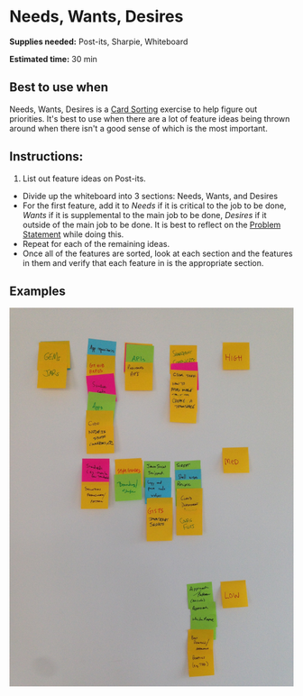# Needs, Wants, Desires

**Supplies needed:** Post-its, Sharpie, Whiteboard

**Estimated time:** 30 min

## Best to use when

Needs, Wants, Desires is a [Card Sorting](card-sorting.md)
exercise to help figure out priorities.
It's best to use when there are a lot of feature ideas
being thrown around when there isn't a good sense of which is the most
important.

## Instructions:

1. List out feature ideas on Post-its.
* Divide up the whiteboard into 3 sections: Needs, Wants, and Desires
* For the first feature, 
add it to *Needs* if it is critical to the job to be done,
*Wants* if it is supplemental to the main job to be done,
*Desires* if it outside of the main job to be done.
It is best to reflect on the [Problem Statement](problem-statement.md)
while doing this.
* Repeat for each of the remaining ideas.
* Once all of the features are sorted, 
look at each section and the features in them
and verify that each feature in is the appropriate section.

## Examples

![Needs, Wants, Desires](images/needs-wants-desires.jpg)
